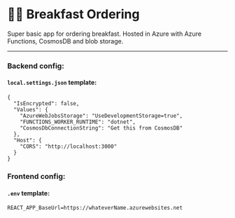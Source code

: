 # 🍔🥓 Breakfast Ordering 

Super basic app for ordering breakfast. Hosted in Azure with Azure Functions, CosmosDB and blob storage.

---

### Backend config:

#### `local.settings.json` template:

```
{
  "IsEncrypted": false,
  "Values": {
    "AzureWebJobsStorage": "UseDevelopmentStorage=true",
    "FUNCTIONS_WORKER_RUNTIME": "dotnet",
    "CosmosDbConnectionString": "Get this from CosmosDB"
  },
  "Host": {
    "CORS": "http://localhost:3000"
  }
}
```

### Frontend config:

#### `.env` template:
```
REACT_APP_BaseUrl=https://whateverName.azurewebsites.net
```
